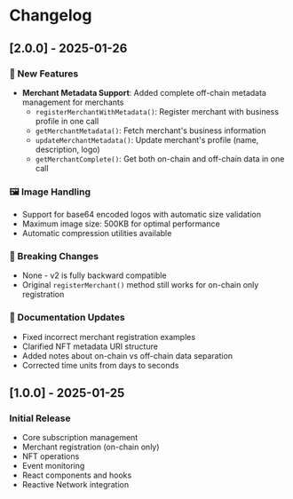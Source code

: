 # Changelog

## [2.0.0] - 2025-01-26

### 🎉 New Features
- **Merchant Metadata Support**: Added complete off-chain metadata management for merchants
  - `registerMerchantWithMetadata()`: Register merchant with business profile in one call
  - `getMerchantMetadata()`: Fetch merchant's business information
  - `updateMerchantMetadata()`: Update merchant's profile (name, description, logo)
  - `getMerchantComplete()`: Get both on-chain and off-chain data in one call

### 🖼️ Image Handling
- Support for base64 encoded logos with automatic size validation
- Maximum image size: 500KB for optimal performance
- Automatic compression utilities available

### 🔄 Breaking Changes
- None - v2 is fully backward compatible
- Original `registerMerchant()` method still works for on-chain only registration

### 📝 Documentation Updates
- Fixed incorrect merchant registration examples
- Clarified NFT metadata URI structure
- Added notes about on-chain vs off-chain data separation
- Corrected time units from days to seconds

## [1.0.0] - 2025-01-25

### Initial Release
- Core subscription management
- Merchant registration (on-chain only)
- NFT operations
- Event monitoring
- React components and hooks
- Reactive Network integration